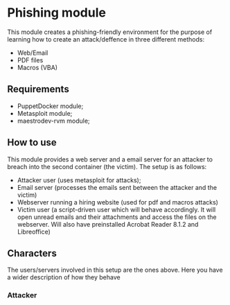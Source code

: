 # Phishing module
This module creates a phishing-friendly environment for the purpose of learning how to create an attack/deffence in three different methods:
- Web/Email
- PDF files
- Macros (VBA)

## Requirements

- PuppetDocker module;
- Metasploit module;
- maestrodev-rvm module;

## How to use

This module provides a web server and a email server for an attacker to breach into the second container (the victim). The setup is as follows:

- Attacker user (uses metasploit for attacks);
- Email server (processes the emails sent between the attacker and the victim)
- Webserver running a hiring website (used for pdf and macros attacks)
- Victim user (a script-driven user which will behave accordingly. It will open unread emails and their attachments and access the files on the webserver. Will also have preinstalled Acrobat Reader 8.1.2 and Libreoffice)


## Characters
The users/servers involved in this setup are the ones above. Here you have a wider description of how they behave

### Attacker


```

```
